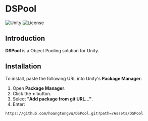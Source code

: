 # DSPool

![Unity](https://img.shields.io/badge/Unity-2021?logo=unity)
![License](https://img.shields.io/github/license/hoangtongvu/com.darksun.enum-length-generator)

## Introduction

**DSPool** is a Object Pooling solution for Unity.

## Installation

To install, paste the following URL into Unity's **Package Manager**:

1. Open **Package Manager**.
2. Click the **+** button.
3. Select **"Add package from git URL..."**.
4. Enter:

```bash
https://github.com/hoangtongvu/DSPool.git?path=/Assets/DSPool
```